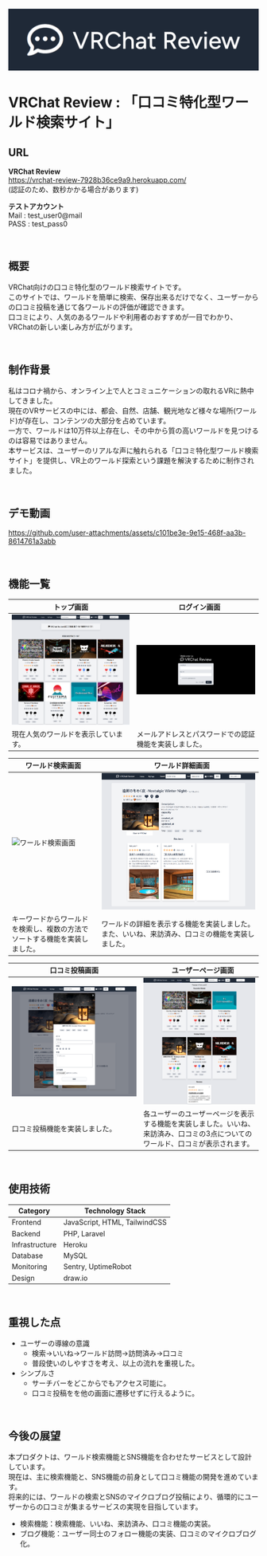 ![ヘッダー画像](/public/img/header.png)
# VRChat Review : 「口コミ特化型ワールド検索サイト」

## URL
**VRChat Review**  
https://vrchat-review-7928b36ce9a9.herokuapp.com/  
(認証のため、数秒かかる場合があります)
<br />

**テストアカウント**  
Mail : test_user0@mail  
PASS : test_pass0   

<br />

## 概要
VRChat向けの口コミ特化型のワールド検索サイトです。  
このサイトでは、ワールドを簡単に検索、保存出来るだけでなく、ユーザーからの口コミ投稿を通じて各ワールドの評価が確認できます。  
口コミにより、人気のあるワールドや利用者のおすすめが一目でわかり、VRChatの新しい楽しみ方が広がります。  

<br />

## 制作背景
私はコロナ禍から、オンライン上で人とコミュニケーションの取れるVRに熱中してきました。  
現在のVRサービスの中には、都会、自然、店舗、観光地など様々な場所(ワールド)が存在し、コンテンツの大部分を占めています。  
一方で、ワールドは10万件以上存在し、その中から質の高いワールドを見つけるのは容易ではありません。  
本サービスは、ユーザーのリアルな声に触れられる「口コミ特化型ワールド検索サイト」を提供し、VR上のワールド探索という課題を解決するために制作されました。

<br />

## デモ動画

https://github.com/user-attachments/assets/c101be3e-9e15-468f-aa3b-8614761a3abb

<br />

## 機能一覧
| トップ画面 |　ログイン画面 |
| ---- | ---- |
| ![Top画面](/public/img/home_all.png) | ![ログイン画面](/public/img/login_all.png) |
| 現在人気のワールドを表示しています。 | メールアドレスとパスワードでの認証機能を実装しました。 |

| ワールド検索画面 |　ワールド詳細画面 |
| ---- | ---- |
| ![ワールド検索画面](/public/img/search_all.png) | ![ワールド詳細画面](/public/img/world_all.png) |
| キーワードからワールドを検索し、複数の方法でソートする機能を実装しました。  | ワールドの詳細を表示する機能を実装しました。また、いいね、来訪済み、口コミの機能を実装しました。 |

| 口コミ投稿画面 |　ユーザーページ画面 |
| ---- | ---- |
| ![口コミ投稿画面](/public/img/review.png) | ![　ユーザーページ画面](/public/img/userpage.png) |
| 口コミ投稿機能を実装しました。 | 各ユーザーのユーザーページを表示する機能を実装しました。いいね、来訪済み、口コミの3点についてのワールド、口コミが表示されます。 |

<br />

## 使用技術

| Category          | Technology Stack                                     |
| ----------------- | --------------------------------------------------   |
| Frontend          | JavaScript, HTML, TailwindCSS                        |
| Backend           | PHP, Laravel                                         |
| Infrastructure    | Heroku                                               |
| Database          | MySQL                                                |
| Monitoring        | Sentry, UptimeRobot                                  |
| Design            | draw.io                                              |

<br />

## 重視した点
- ユーザーの導線の意識
    - 検索→いいね→ワールド訪問→訪問済み→口コミ
    - 普段使いのしやすさを考え、以上の流れを重視した。
- シンプルさ
    - サーチバーをどこからでもアクセス可能に。
    - 口コミ投稿をを他の画面に遷移せずに行えるように。

<br />

## 今後の展望
本プロダクトは、ワールド検索機能とSNS機能を合わせたサービスとして設計しています。  
現在は、主に検索機能と、SNS機能の前身として口コミ機能の開発を進めています。  
将来的には、ワールドの検索とSNSのマイクロブログ投稿により、循環的にユーザーからの口コミが集まるサービスの実現を目指しています。  

- 検索機能：検索機能、いいね、来訪済み、口コミ機能の実装。
- ブログ機能：ユーザー同士のフォロー機能の実装、口コミのマイクロブログ化。

